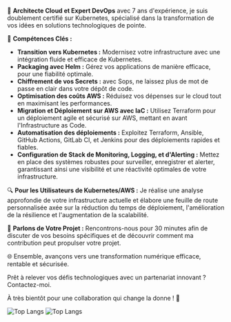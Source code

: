 🌟 **Architecte Cloud et Expert DevOps** avec 7 ans d'expérience, je suis doublement certifié sur Kubernetes, spécialisé dans la transformation de vos idées en solutions technologiques de pointe.

🚀 **Compétences Clés :**
 * **Transition vers Kubernetes :** Modernisez votre infrastructure avec une intégration fluide et efficace de Kubernetes.
 * **Packaging avec Helm :** Gérez vos applications de manière efficace, pour une fiabilité optimale.
 * **Chiffrement de vos Secrets :** avec Sops, ne laissez plus de mot de passe en clair dans votre dépôt de code. 
* **Optimisation des coûts AWS :** Réduisez vos dépenses sur le cloud tout en maximisant les performances.
* **Migration et Déploiement sur AWS avec IaC :** Utilisez Terraform pour un déploiement agile et sécurisé sur AWS, mettant en avant l'Infrastructure as Code.
* **Automatisation des déploiements :** Exploitez Terraform, Ansible, GitHub Actions, GitLab CI, et Jenkins pour des déploiements rapides et fiables.
* **Configuration de Stack de Monitoring, Logging, et d'Alerting :** Mettez en place des systèmes robustes pour surveiller, enregistrer et alerter, garantissant ainsi une visibilité et une réactivité optimales de votre infrastructure.

🔍 **Pour les Utilisateurs de Kubernetes/AWS :**
Je réalise une analyse approfondie de votre infrastructure actuelle et élabore une feuille de route personnalisée axée sur la réduction du temps de déploiement, l'amélioration de la résilience et l'augmentation de la scalabilité.

💬 **Parlons de Votre Projet :**
Rencontrons-nous pour 30 minutes afin de discuter de vos besoins spécifiques et de découvrir comment ma contribution peut propulser votre projet.

🌐 Ensemble, avançons vers une transformation numérique efficace, rentable et sécurisée.

Prêt à relever vos défis technologiques avec un partenariat innovant ? Contactez-moi.

À très bientôt pour une collaboration qui change la donne ! 🚀

<!--
<div style="text-align: center">
  <img src="https://github-readme-stats.vercel.app/api?username=arthurzinck&count_private=true&show_icons=true&theme=tokyonight" width="400">

  <img src="https://github-readme-stats.vercel.app/api/top-langs/?username=arthurzinck&theme=tokyonight" />
</div>
-->
![Top Langs](https://github-readme-stats-10wqqqe9a-arthurzinck.vercel.app/api?username=arthurzinck&count_private=true&show_icons=true)
![Top Langs](https://github-readme-stats-10wqqqe9a-arthurzinck.vercel.app/api/top-langs/?username=arthurzinck&size_weight=0.5&count_weight=0.5&layout=compact)

<!--
![Top Langs](https://github-readme-stats.vercel.app/api?username=arthurzinck&count_private=true&show_icons=true)

![Top Langs](https://github-readme-stats.vercel.app/api/top-langs/?username=arthurzinck&size_weight=0.5&count_weight=0.5&layout=compact)
-->
